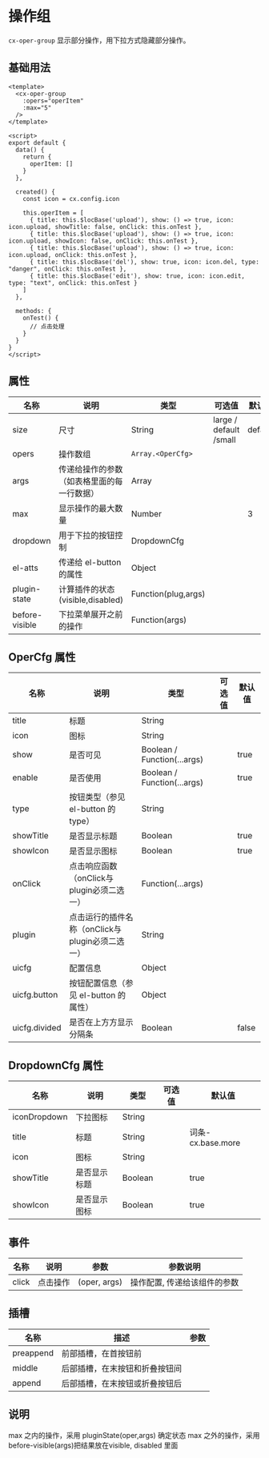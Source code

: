 # 操作组

`cx-oper-group` 显示部分操作，用下拉方式隐藏部分操作。

## 基础用法

```vue
<template>
  <cx-oper-group
    :opers="operItem"
    :max="5"
  />
</template>

<script>
export default {
  data() {
    return {
      operItem: []
    }
  },

  created() {
    const icon = cx.config.icon

    this.operItem = [
      { title: this.$locBase('upload'), show: () => true, icon: icon.upload, showTitle: false, onClick: this.onTest },
      { title: this.$locBase('upload'), show: () => true, icon: icon.upload, showIcon: false, onClick: this.onTest },
      { title: this.$locBase('upload'), show: () => true, icon: icon.upload, onClick: this.onTest },
      { title: this.$locBase('del'), show: true, icon: icon.del, type: "danger", onClick: this.onTest },
      { title: this.$locBase('edit'), show: true, icon: icon.edit, type: "text", onClick: this.onTest }
    ]    
  },

  methods: {
    onTest() {
      // 点击处理
    }
  }
}
</script>
```

## 属性

| 名称 | 说明 | 类型 | 可选值 | 默认值 |
| --- | ---- | ---- | ----- | ----- |
| size | 尺寸 | String | large / default /small | default |
| opers | 操作数组 | `Array.<OperCfg>` | | |
| args | 传递给操作的参数（如表格里面的每一行数据） | Array | | |
| max | 显示操作的最大数量 | Number | | 3 |
| dropdown | 用于下拉的按钮控制 | DropdownCfg | | |
| el-atts | 传递给 el-button 的属性 | Object | | |
| plugin-state | 计算插件的状态(visible,disabled) | Function(plug,args) | | |
| before-visible | 下拉菜单展开之前的操作 | Function(args) | | |

## OperCfg 属性

| 名称 | 说明 | 类型 | 可选值 | 默认值 |
| --- | ---- | ---- | ----- | ----- |
| title | 标题 | String | | |
| icon | 图标 | String | | |
| show | 是否可见 | Boolean / Function(...args) | | true |
| enable | 是否使用 | Boolean / Function(...args) | | true |
| type | 按钮类型（参见 el-button 的 type） | String | | |
| showTitle | 是否显示标题 | Boolean | | true |
| showIcon | 是否显示图标 | Boolean | | true |
| onClick | 点击响应函数（onClick与plugin必须二选一） | Function(...args) | | |
| plugin | 点击运行的插件名称（onClick与plugin必须二选一） | String | | |
| uicfg | 配置信息 | Object | | |
| uicfg.button | 按钮配置信息（参见 el-button 的属性） | Object | | |
| uicfg.divided | 是否在上方方显示分隔条 | Boolean | | false |

## DropdownCfg 属性

| 名称 | 说明 | 类型 | 可选值 | 默认值 |
| --- | ---- | ---- | ----- | ----- |
| iconDropdown | 下拉图标 | String | | |
| title | 标题 | String | | 词条-cx.base.more |
| icon | 图标 | String | | |
| showTitle | 是否显示标题 | Boolean | | true |
| showIcon | 是否显示图标 | Boolean | | true |

## 事件

| 名称 | 说明 | 参数 | 参数说明 |
| ---- | --- | ---- | ----- |
| click | 点击操作 | (oper, args) | 操作配置, 传递给该组件的参数 |

## 插槽

| 名称 | 描述 | 参数 |
| ---- | --- | --- |
| preappend | 前部插槽，在首按钮前 | |
| middle | 后部插槽，在末按钮和折叠按钮间 | |
| append | 后部插槽，在末按钮或折叠按钮后 | |

## 说明

max 之内的操作，采用 pluginState(oper,args) 确定状态
max 之外的操作，采用 before-visible(args)把结果放在visible, disabled 里面

